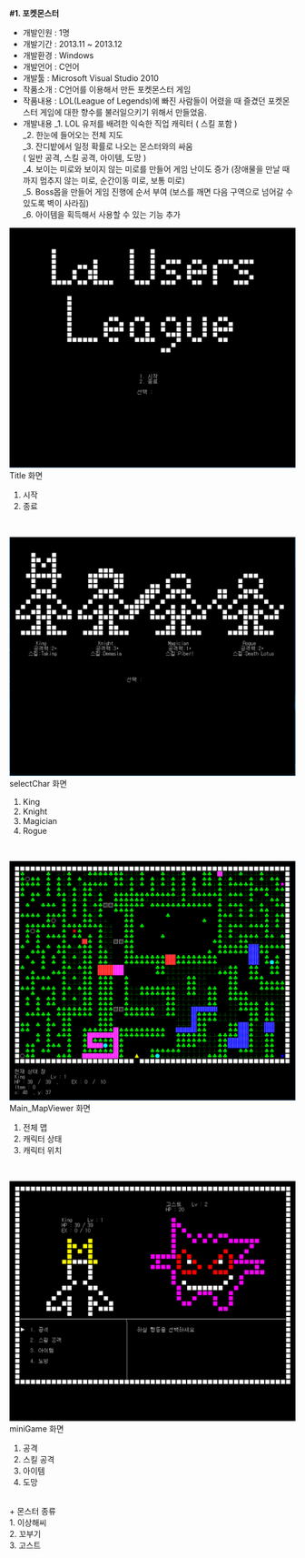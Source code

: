 <b>#1. 포켓몬스터</b> <br>
- 개발인원 : 1명 <br>
- 개발기간 : 2013.11 ~ 2013.12 <br>
- 개발환경 : Windows <br>
- 개발언어 : C언어 <br>
- 개발툴   : Microsoft Visual Studio 2010 <br>
- 작품소개 : C언어를 이용해서 만든 포켓몬스터 게임 <br>
- 작품내용 : LOL(League of Legends)에 빠진 사람들이 어렸을 때 즐겼던 포켓몬스터 게임에 대한 향수를 불러일으키기 위해서 만들었음. <br>
- 개발내용
_1.	LOL 유저를 배려한 익숙한 직업 캐릭터 ( 스킬 포함 ) <br>
_2.	한눈에 들어오는 전체 지도 <br>
_3.	잔디밭에서 일정 확률로 나오는 몬스터와의 싸움 <br>
( 일반 공격, 스킬 공격, 아이템, 도망 ) <br>
_4.	보이는 미로와 보이지 않는 미로를 만들어 게임 난이도 증가 (장애물을 만날 때 까지 멈추지 않는 미로, 순간이동 미로, 보통 미로) <br>
_5.	Boss몹을 만들어 게임 진행에 순서 부여 (보스를 깨면 다음 구역으로 넘어갈 수 있도록 벽이 사라짐) <br>
_6.	아이템을 획득해서 사용할 수 있는 기능 추가 <br>

![Alt text](./images/image_01.PNG)
Title 화면 <br>
1. 시작 <br>
2. 종료 <br>
<br>

![Alt text](./images/image_02.PNG)
selectChar 화면 <br>
1. King <br>
2. Knight <br>
3. Magician <br>
4. Rogue <br>
<br>

![Alt text](./images/image_03.PNG)
Main_MapViewer 화면 <br>
1. 전체 맵
2. 캐릭터 상태
3. 캐릭터 위치
<br>

![Alt text](./images/image_04.PNG)
miniGame 화면 <br>
1. 공격 <br>
2. 스킬 공격 <br>
3. 아이템 <br>
4. 도망 <br>
<br>
+ 몬스터 종류 <br>
1. 이상해씨 <br>
2. 꼬부기 <br>
3. 고스트 <br>
